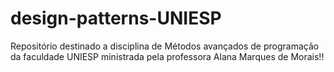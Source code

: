 # design-patterns-UNIESP
Repositório destinado a disciplina de Métodos avançados de programação da faculdade UNIESP ministrada pela professora Alana Marques de Morais!!
